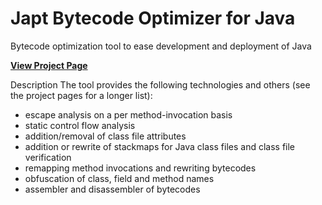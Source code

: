 # Japt Bytecode Optimizer for Java
Bytecode optimization tool to ease development and deployment of Java

[**View Project Page**](https://seancfoley.github.io/Japt-Bytecode-Optimizer-for-Java/)

Description
The tool provides the following technologies and others (see the project pages for a longer list):

* escape analysis on a per method-invocation basis 
* static control flow analysis
* addition/removal of class file attributes
* addition or rewrite of stackmaps for Java class files and class file verification
* remapping method invocations and rewriting bytecodes
* obfuscation of class, field and method names
* assembler and disassembler of bytecodes
